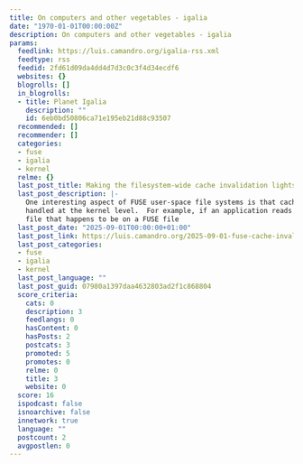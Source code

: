 ```yaml
---
title: On computers and other vegetables - igalia
date: "1970-01-01T00:00:00Z"
description: On computers and other vegetables - igalia
params:
  feedlink: https://luis.camandro.org/igalia-rss.xml
  feedtype: rss
  feedid: 2fd61d09da4dd4d7d3c0c3f4d34ecdf6
  websites: {}
  blogrolls: []
  in_blogrolls:
  - title: Planet Igalia
    description: ""
    id: 6eb0bd50806ca71e195eb21d88c93507
  recommended: []
  recommender: []
  categories:
  - fuse
  - igalia
  - kernel
  relme: {}
  last_post_title: Making the filesystem-wide cache invalidation lightspeed in FUSE
  last_post_description: |-
    One interesting aspect of FUSE user-space file systems is that caching can be
    handled at the kernel level.  For example, if an application reads data from a
    file that happens to be on a FUSE file
  last_post_date: "2025-09-01T00:00:00+01:00"
  last_post_link: https://luis.camandro.org/2025-09-01-fuse-cache-invalidation.html
  last_post_categories:
  - fuse
  - igalia
  - kernel
  last_post_language: ""
  last_post_guid: 07980a1397daa4632803ad2f1c868804
  score_criteria:
    cats: 0
    description: 3
    feedlangs: 0
    hasContent: 0
    hasPosts: 2
    postcats: 3
    promoted: 5
    promotes: 0
    relme: 0
    title: 3
    website: 0
  score: 16
  ispodcast: false
  isnoarchive: false
  innetwork: true
  language: ""
  postcount: 2
  avgpostlen: 0
---
```

